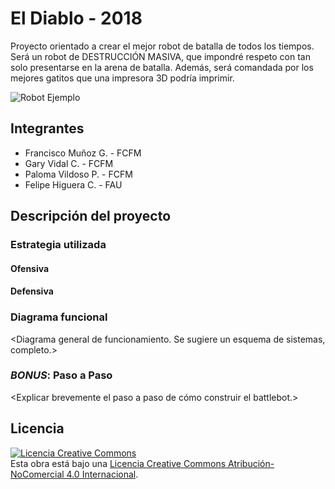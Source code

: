 # El Diablo - 2018

Proyecto orientado a crear el mejor robot de batalla de todos los tiempos. Será un robot de DESTRUCCIÓN MASIVA, que impondré respeto con tan solo presentarse en la arena de batalla. Además, será comandada por los mejores gatitos que una impresora 3D podría imprimir.

![Robot Ejemplo](/multimedia/hell2.png)

## Integrantes
- Francisco Muñoz G. - FCFM
- Gary Vidal C. - FCFM
- Paloma Vildoso P. - FCFM
- Felipe Higuera C. - FAU


## Descripción del proyecto

### Estrategia utilizada
#### Ofensiva
<Explicar brevemente el arma utilizada.>

#### Defensiva
<Explicar el modo de defensa del robot.>

### Diagrama funcional
<Diagrama general de funcionamiento. Se sugiere un esquema de sistemas, completo.>

### *BONUS*: Paso a Paso
<Explicar brevemente el paso a paso de cómo construir el battlebot.>

## Licencia
<a rel="license" href="http://creativecommons.org/licenses/by-nc/4.0/"><img alt="Licencia Creative Commons" style="border-width:0" src="https://i.creativecommons.org/l/by-nc/4.0/88x31.png" /></a><br />Esta obra está bajo una <a rel="license" href="http://creativecommons.org/licenses/by-nc/4.0/">Licencia Creative Commons Atribución-NoComercial 4.0 Internacional</a>.
